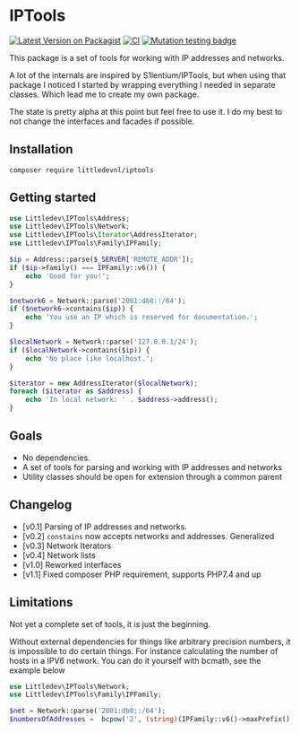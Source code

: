 # IPTools

[![Latest Version on Packagist][ico-version]][link-packagist]
[![CI][ico-actions]][link-actions]
[![Mutation testing badge](https://img.shields.io/endpoint?style=flat&url=https%3A%2F%2Fbadge-api.stryker-mutator.io%2Fgithub.com%2Fblackshadev%2FIPTools%2Fmaster)](https://dashboard.stryker-mutator.io/reports/github.com/blackshadev/IPTools/master)

This package is a set of tools for working with IP addresses and networks. 

A lot of the internals are inspired by S1lentium/IPTools, but when using that package I noticed I started by 
wrapping everything I needed in separate classes. Which lead me to create my own package.

The state is pretty alpha at this point but feel free to use it. I do my best to not change the interfaces and facades if possible.

## Installation

`composer require littledevnl/iptools`

## Getting started

```php
use Littledev\IPTools\Address;
use Littledev\IPTools\Network;
use Littledev\IPTools\Iterator\AddressIterator;
use Littledev\IPTools\Family\IPFamily;

$ip = Address::parse($_SERVER['REMOTE_ADDR']);
if ($ip->family() === IPFamily::v6()) {
    echo 'Good for you!';
}

$network6 = Network::parse('2001:db8::/64');
if ($network6->contains($ip)) {
    echo 'You use an IP which is reserved for documentation.';
}

$localNetwork = Network::parse('127.0.0.1/24');
if ($localNetwork->contains($ip)) {
    echo 'No place like localhost.';
}

$iterator = new AddressIterator($localNetwork);
foreach ($iterator as $address) {
    echo 'In local network: ' . $address->address();
}
```

## Goals

- No dependencies.
- A set of tools for parsing and working with IP addresses and networks
- Utility classes should be open for extension through a common parent 

## Changelog

- [v0.1] Parsing of IP addresses and networks. 
- [v0.2] `constains` now accepts networks and addresses. Generalized 
- [v0.3] Network Iterators 
- [v0.4] Network lists
- [v1.0] Reworked interfaces
- [v1.1] Fixed composer PHP requirement, supports PHP7.4 and up

## Limitations

Not yet a complete set of tools, it is just the beginning.

Without external dependencies for things like arbitrary precision numbers, it is impossible to do certain things. 
For instance calculating the number of hosts in a IPV6 network. You can do it yourself with bcmath, see the example below

```php
use Littledev\IPTools\Network;
use Littledev\IPTools\Family\IPFamily;

$net = Network::parse('2001:db8::/64');
$numbersOfAddresses =  bcpow('2', (string)(IPFamily::v6()->maxPrefix() - $net->subnet()->prefix()));
``` 

[ico-version]: https://img.shields.io/packagist/v/littledevnl/iptools.svg?style=flat-square
[ico-actions]: https://img.shields.io/github/workflow/status/blackshadev/iptools/CI?label=CI%2FCD&style=flat-square

[link-actions]: https://github.com/blackshadev/iptools/actions?query=workflow%3ACI%2FCD
[link-packagist]: https://packagist.org/packages/littledevnl/iptools
